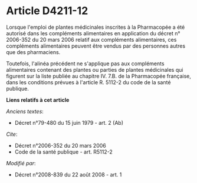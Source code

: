 # Article D4211-12

Lorsque l'emploi de plantes médicinales inscrites à la Pharmacopée a été autorisé dans les compléments alimentaires en
application du décret n° 2006-352 du 20 mars 2006 relatif aux compléments alimentaires, ces compléments alimentaires peuvent
être vendus par des personnes autres que des pharmaciens. 

Toutefois, l'alinéa précédent ne s'applique pas aux compléments alimentaires contenant des plantes ou parties de plantes
médicinales qui figurent sur la liste publiée au chapitre IV. 7.B. de la Pharmacopée française, dans les conditions prévues à
l'article R. 5112-2 du code de la santé publique.

**Liens relatifs à cet article**

_Anciens textes_:

  - Décret n°79-480 du 15 juin 1979 - art. 2 (Ab)

_Cite_:

  - Décret n°2006-352 du 20 mars 2006
  - Code de la santé publique - art. R5112-2

_Modifié par_:

  - Décret n°2008-839 du 22 août 2008 - art. 1
